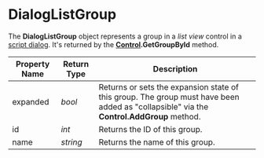 # DialogListGroup

The **DialogListGroup** object represents a group in a *list view* control in a [script dialog](/Manual/scripting/script_dialogs/README.md). It's returned by the **[Control](control.md).GetGroupById** method.

| Property Name | Return Type | Description |
| --- | --- | --- |
| expanded | *bool* | Returns or sets the expansion state of this group. The group must have been added as "collapsible" via the **Control.AddGroup** method. |
| id | *int* | Returns the ID of this group. |
| name | *string* | Returns the name of this group. |

